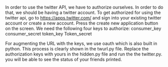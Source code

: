 In order to use the twitter API, we have to authorize ourselves. In order to do that, we should be having a twitter account.
To get authorized for using the twitter api, go to https://apps.twitter.com/ and sign into your existing twitter account or create a new account.
Press the create new application button on the screen.
We need the following four keys to authorize:
consumer_key
consumer_secret
token_key
Token_secret

For augmenting the URL with the keys, we use oauth which is also built in python. This process is clearly shown in the twurl.py file.
Replace the authorization keys with yours in the hidden.py file and run the the twitter.py. you will be able to see the status of your friends printed.
